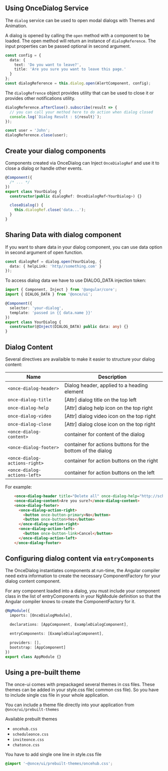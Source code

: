 ## Using OnceDialog Service

The `dialog` service can be used to open modal dialogs with Themes and Animation.

A dialog is opened by calling the `open` method with a component to be loaded. The open method will return an instance of
`dialogReference`. The input properties can be passed optional in second argument.

```typescript
const config = {
  data: {
    text: 'Do you want to leave?',
    title: 'Are you sure you want to leave this page.'
  }
};
const dialogReference = this.dialog.open(AlertComponent, config);
```

The `dialogRefrence` object provides utility that can be used to close it or provides other notifications utility.

```typescript
dialogReference.afterClose().subscribe(result => {
  // you can call your method here to do action when dialog closed
  console.log(`Dialog Result : ${result}`);
});

const user = 'John';
dialogReference.close(user);
```

## Create your dialog components

Components created via OnceDialog can Inject `OnceDialogRef` and use it to close a dialog or handle other events.

```typescript
@Component({
  /* ... */
})
export class YourDialog {
  constructor(public dialogRef: OnceDialogRef<YourDialog>) {}

  closeDialog() {
    this.dialogRef.close('data...');
  }
}
```

## Sharing Data with dialog component

If you want to share data in your dialog component, you can use data option in second argument of open function.

```typescript
const dialogRef = dialog.open(YourDialog, {
  data: { helpLink: 'http//something.com' }
});
```

To access dialog data we have to use DIALOG_DATA injection token:

```typescript
import { Component, Inject } from '@angular/core';
import { DIALOG_DATA } from '@once/ui';

@Component({
  selector: 'your-dialog',
  template: 'passed in {{ data.name }}'
})
export class YourDialog {
  constructor(@Inject(DIALOG_DATA) public data: any) {}
}
```

## Dialog Content

Several directives are availaible to make it easier to structure your dialog content:

| **Name**                      | **Description**                                            |
| ----------------------------- | ---------------------------------------------------------- |
| `<once-dialog-header>`        | Dialog header, applied to a heading element                |
| `once-dialog-title`           | [Attr] dialog title on the top left                        |
| `once-dialog-help`            | [Attr] dialog help icon on the top right                   |
| `once-dialog-video`           | [Attr] dialog video icon on the top right                  |
| `once-dialog-close`           | [Attr] dialog close icon on the top right                  |
| `<once-dialog-content>`       | container for content of the dialog                        |
| `<once-dialog-footer>`        | container for actions buttons for the bottom of the dialog |
| `<once-dialog-actions-right>` | container for action buttons on the right                  |
| `<once-dialog-actions-left>`  | container for action buttons on the left                   |

For example:

```html
    <once-dialog-header title="Delete all" once-dialog-help="http://scheduleonce.com/article" once-dialog-video="https://youtube.com/..." once-dialog-close />
    <once-dialog-content>Are you sure?</once-dialog-content>
    <once-dialog-footer>
      <once-dialog-action-right>
        <button once-button-primary>No</button>
        <button once-button>Yes</button>
      </once-dialog-action-right>
      <once-dialog-action-left>
        <button once-button-link>Cancel</button>
      </once-dialog-action-left>
    </once-dialog-footer>
```

## Configuring dialog content via `entryComponents`

The OnceDialog instantiates components at run-time, the Angular compiler need extra information to create the necessary ComponentFactory for your dialog content component.

For any component loaded into a dialog, you must include your component class in the list of entryComponents in your NgModule definition so that the Angular compiler knows to create the ComponentFactory for it.

```typescript
@NgModule({
  imports: [OnceDialogModule],

  declarations: [AppComponent, ExampleDialogComponent],

  entryComponents: [ExampleDialogComponent],

  providers: [],
  bootstrap: [AppComponent]
})
export class AppModule {}
```

## Using a pre-built theme

The once-ui comes with prepackaged several themes in css files. These themes can be added in your style.css file( common css file). So you have to include single css file in your whole application.

You can include a theme file directly into your application from `@once/ui/prebuilt-themes`

Available prebuilt themes

- `oncehub.css`
- `scheduleonce.css`
- `inviteonce.css`
- `chatonce.css`

You have to add single one line in style.css file

```css
@import '~@once/ui/prebuilt-themes/oncehub.css';
```

